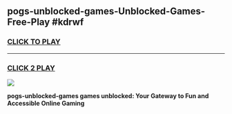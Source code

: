 
## pogs-unblocked-games-Unblocked-Games-Free-Play #kdrwf
<h3>
<a href="https://us.freeplayer.one?title=pogs-unblocked-games&ref=9M">CLICK TO PLAY</a></h3>
<hr>

<h3>
<a href="https://us.freeplayer.one?title=pogs-unblocked-games&ref=9M">CLICK 2 PLAY</a>
  
</h3>

<a href="https://us.freeplayer.one?title=pogs-unblocked-games&ref=9M"><img src="https://clearcache.store/games.png"></a>


**pogs-unblocked-games games unblocked: Your Gateway to Fun and Accessible Online Gaming**
